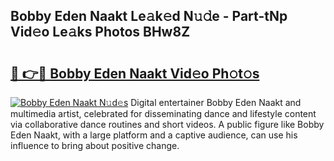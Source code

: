 ## Bobby Eden Naakt Le𝚊k𝚎d N𝚞𝚍e - Part-tNp Vid𝚎o Le𝚊ks Photos BHw8Z

# <h2><a href="http://fb67pu.evod.top/?m=Bobby+Eden+Naakt">🔗 👉🔴 Bobby Eden Naakt Vid𝚎o Ph𝚘t𝚘s</a></h2>

[![Bobby Eden Naakt N𝚞d𝚎s](https://i.imgur.com/8V9OHl7.gif)](http://fb67pu.evod.top/?m=Bobby+Eden+Naakt)
Digital entertainer Bobby Eden Naakt and multimedia artist, celebrated for disseminating dance and lifestyle content via collaborative dance routines and short videos. A public figure like Bobby Eden Naakt, with a large platform and a captive audience, can use his influence to bring about positive change. 
